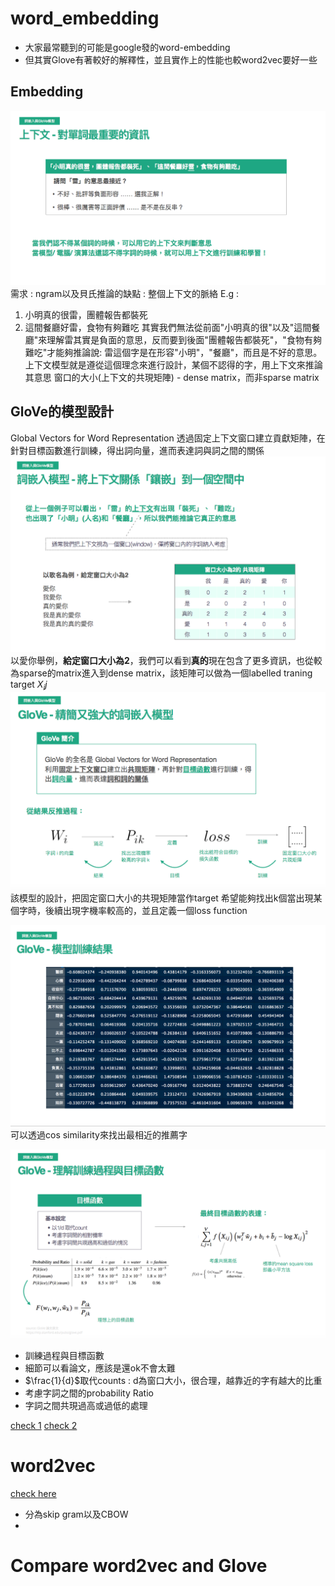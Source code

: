 # word_embedding
* 大家最常聽到的可能是google發的word-embedding
* 但其實Glove有著較好的解釋性，並且實作上的性能也較word2vec要好一些
## Embedding
<img src='images/glove_1.png'></img>
需求 : ngram以及貝氏推論的缺點 : 整個上下文的脈絡
E.g : 
1. 小明真的很雷，團體報告都裝死
2. 這間餐廳好雷，食物有夠難吃
其實我們無法從前面"小明真的很"以及"這間餐廳"來理解雷其實是負面的意思，反而要到後面"團體報告都裝死"，"食物有夠難吃"才能夠推論說:
雷這個字是在形容"小明"，"餐廳"，而且是不好的意思。
上下文模型就是遵從這個理念來進行設計，某個不認得的字，用上下文來推論其意思
窗口的大小(上下文的共現矩陣) - dense matrix，而非sparse matrix

## GloVe的模型設計
Global Vectors for Word Representation
透過固定上下文窗口建立貢獻矩陣，在針對目標函數進行訓練，得出詞向量，進而表達詞與詞之間的關係
<img src='images/glove_2.png'></img>
以愛你舉例，**給定窗口大小為2**，我們可以看到**真的**現在包含了更多資訊，也從較為sparse的matrix進入到dense matrix，該矩陣可以做為一個labelled traning target $X_ij$
<img src='images/glove_3.png'></img>
該模型的設計，把固定窗口大小的共現矩陣當作target
希望能夠找出k個當出現某個字時，後續出現字機率較高的，並且定義一個loss function

<img src='images/glove_4.png'></img>
可以透過cos similarity來找出最相近的推薦字

<img src='images/glove_5.png'></img>

* 訓練過程與目標函數
* 細節可以看論文，應該是還ok不會太難
* $\frac{1}{d}$取代counts : d為窗口大小，很合理，越靠近的字有越大的比重
* 考慮字詞之間的probability Ratio
* 字詞之間共現過高或過低的處理

[check 1](https://zhuanlan.zhihu.com/p/42073620)
[check 2](https://zhuanlan.zhihu.com/p/79573970)

# word2vec
[check here](https://zhuanlan.zhihu.com/p/26306795)
* 分為skip gram以及CBOW
* 

# Compare word2vec and Glove
